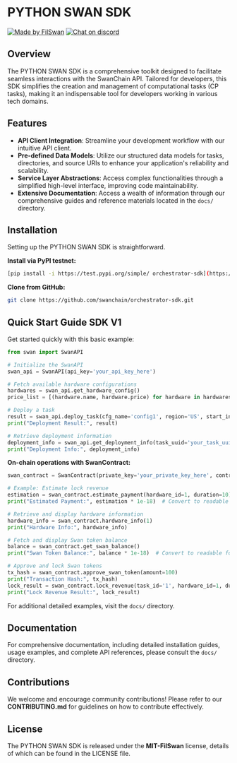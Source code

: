 # PYTHON SWAN SDK

[![Made by FilSwan](https://img.shields.io/badge/made%20by-FilSwan-green.svg)](https://www.filswan.com/) 
[![Chat on discord](https://img.shields.io/badge/join%20-discord-brightgreen.svg)](https://discord.com/invite/KKGhy8ZqzK)

## Overview

The PYTHON SWAN SDK is a comprehensive toolkit designed to facilitate seamless interactions with the SwanChain API. Tailored for developers, this SDK simplifies the creation and management of computational tasks (CP tasks), making it an indispensable tool for developers working in various tech domains.

## Features

- **API Client Integration**: Streamline your development workflow with our intuitive API client.
- **Pre-defined Data Models**: Utilize our structured data models for tasks, directories, and source URIs to enhance your application's reliability and scalability.
- **Service Layer Abstractions**: Access complex functionalities through a simplified high-level interface, improving code maintainability.
- **Extensive Documentation**: Access a wealth of information through our comprehensive guides and reference materials located in the `docs/` directory.

## Installation

Setting up the PYTHON SWAN SDK is straightforward.

**Install via PyPI testnet:**

```bash
[pip install -i https://test.pypi.org/simple/ orchestrator-sdk](https://pypi.org/project/swan-sdk/0.0.2/)
```

**Clone from GitHub:**

```bash
git clone https://github.com/swanchain/orchestrator-sdk.git
```

## Quick Start Guide SDK V1

Get started quickly with this basic example:

```python
from swan import SwanAPI

# Initialize the SwanAPI
swan_api = SwanAPI(api_key='your_api_key_here')

# Fetch available hardware configurations
hardwares = swan_api.get_hardware_config()
price_list = [(hardware.name, hardware.price) for hardware in hardwares]

# Deploy a task
result = swan_api.deploy_task(cfg_name='config1', region='US', start_in=123, duration=123, job_source_uri='uri', paid=123, tx_hash='tx_hash_here', wallet_address='wallet_address_here')
print("Deployment Result:", result)

# Retrieve deployment information
deployment_info = swan_api.get_deployment_info(task_uuid='your_task_uuid_here')
print("Deployment Info:", deployment_info)
```

**On-chain operations with SwanContract:**

```python
swan_contract = SwanContract(private_key='your_private_key_here', contract_info=swan_api.contract_info)

# Example: Estimate lock revenue
estimation = swan_contract.estimate_payment(hardware_id=1, duration=10)
print("Estimated Payment:", estimation * 1e-18)  # Convert to readable format

# Retrieve and display hardware information
hardware_info = swan_contract.hardware_info(1)
print("Hardware Info:", hardware_info)

# Fetch and display Swan token balance
balance = swan_contract.get_swan_balance()
print("Swan Token Balance:", balance * 1e-18)  # Convert to readable format

# Approve and lock Swan tokens
tx_hash = swan_contract.approve_swan_token(amount=100)
print("Transaction Hash:", tx_hash)
lock_result = swan_contract.lock_revenue(task_id='1', hardware_id=1, duration=10)
print("Lock Revenue Result:", lock_result)
```

For additional detailed examples, visit the `docs/` directory.

## Documentation

For comprehensive documentation, including detailed installation guides, usage examples, and complete API references, please consult the `docs/` directory.

## Contributions

We welcome and encourage community contributions! Please refer to our **CONTRIBUTING.md** for guidelines on how to contribute effectively.

## License

The PYTHON SWAN SDK is released under the **MIT-FilSwan** license, details of which can be found in the LICENSE file.
